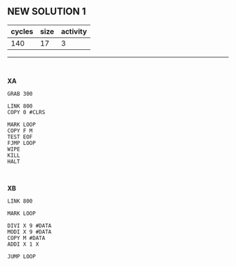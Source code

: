 ## NEW SOLUTION 1

| cycles | size | activity |
| ------ | ---- | -------- |
| 140 | 17 | 3 |
<hr>
<br>

**XA**

```
GRAB 300

LINK 800
COPY 0 #CLRS

MARK LOOP
COPY F M
TEST EOF
FJMP LOOP
WIPE
KILL
HALT

```

<br>

**XB**

```
LINK 800

MARK LOOP

DIVI X 9 #DATA
MODI X 9 #DATA
COPY M #DATA
ADDI X 1 X

JUMP LOOP






















```
